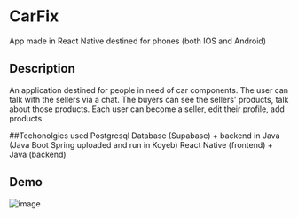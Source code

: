 # CarFix
App made in React Native destined for phones (both IOS and Android)

## Description
An application destined for people in need of car components. The user can talk with the sellers via a chat.
The buyers can see the sellers' products, talk about those products. 
Each user can become a seller, edit their profile, add products.

##Techonolgies used
Postgresql Database (Supabase) + backend in Java (Java Boot Spring uploaded and run in Koyeb)
React Native (frontend) + Java (backend) 
## Demo
![image](https://github.com/user-attachments/assets/cbb815f7-e4b1-449f-8eca-be49b631f8b5)


